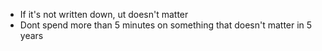 - If it's not written down, ut doesn't matter
- Dont spend more than 5 minutes on something that doesn't matter in 5 years